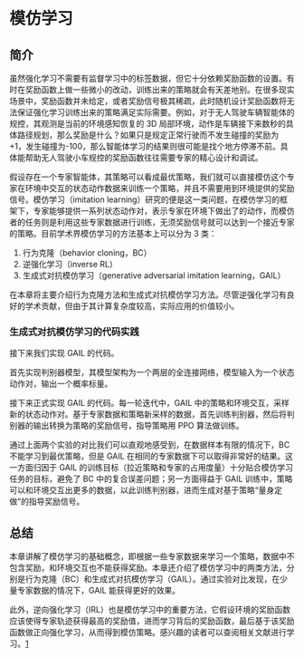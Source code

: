 

<!--
 * @version:
 * @Author:  StevenJokess（蔡舒起） https://github.com/StevenJokess
 * @Date: 2023-02-23 20:04:56
 * @LastEditors:  StevenJokess（蔡舒起） https://github.com/StevenJokess
 * @LastEditTime: 2023-02-23 20:07:57
 * @Description:
 * @Help me: 如有帮助，请赞助，失业3年了。![支付宝收款码](https://github.com/StevenJokess/d2rl/blob/master/img/%E6%94%B6.jpg)
 * @TODO::
 * @Reference:
-->
# 模仿学习

## 简介

虽然强化学习不需要有监督学习中的标签数据，但它十分依赖奖励函数的设置。有时在奖励函数上做一些微小的改动，训练出来的策略就会有天差地别。在很多现实场景中，奖励函数并未给定，或者奖励信号极其稀疏，此时随机设计奖励函数将无法保证强化学习训练出来的策略满足实际需要。例如，对于无人驾驶车辆智能体的规控，其观测是当前的环境感知恢复的 3D 局部环境，动作是车辆接下来数秒的具体路径规划，那么奖励是什么？如果只是规定正常行驶而不发生碰撞的奖励为+1，发生碰撞为-100，那么智能体学习的结果则很可能是找个地方停滞不前。具体能帮助无人驾驶小车规控的奖励函数往往需要专家的精心设计和调试。

假设存在一个专家智能体，其策略可以看成最优策略，我们就可以直接模仿这个专家在环境中交互的状态动作数据来训练一个策略，并且不需要用到环境提供的奖励信号。模仿学习（imitation learning）研究的便是这一类问题，在模仿学习的框架下，专家能够提供一系列状态动作对，表示专家在环境下做出了的动作，而模仿者的任务则是利用这些专家数据进行训练，无须奖励信号就可以达到一个接近专家的策略。目前学术界模仿学习的方法基本上可以分为 3 类：

1. 行为克隆（behavior cloning，BC）
1. 逆强化学习（inverse RL）
1. 生成式对抗模仿学习（generative adversarial imitation learning，GAIL）

在本章将主要介绍行为克隆方法和生成式对抗模仿学习方法。尽管逆强化学习有良好的学术贡献，但由于其计算复杂度较高，实际应用的价值较小。


### 生成式对抗模仿学习的代码实践

接下来我们实现 GAIL 的代码。

首先实现判别器模型，其模型架构为一个两层的全连接网络，模型输入为一个状态动作对，输出一个概率标量。

接下来正式实现 GAIL 的代码。每一轮迭代中，GAIL 中的策略和环境交互，采样新的状态动作对。基于专家数据和策略新采样的数据，首先训练判别器，然后将判别器的输出转换为策略的奖励信号，指导策略用 PPO 算法做训练。

通过上面两个实验的对比我们可以直观地感受到，在数据样本有限的情况下，BC 不能学习到最优策略，但是 GAIL 在相同的专家数据下可以取得非常好的结果。这一方面归因于 GAIL 的训练目标（拉近策略和专家的占用度量）十分贴合模仿学习任务的目标，避免了 BC 中的复合误差问题；另一方面得益于 GAIL 训练中，策略可以和环境交互出更多的数据，以此训练判别器，进而生成对基于策略“量身定做”的指导奖励信号。

## 总结

本章讲解了模仿学习的基础概念，即根据一些专家数据来学习一个策略，数据中不包含奖励，和环境交互也不能获得奖励。本章还介绍了模仿学习中的两类方法，分别是行为克隆（BC）和生成式对抗模仿学习（GAIL）。通过实验对比发现，在少量专家数据的情况下，GAIL 能获得更好的效果。

此外，逆向强化学习（IRL）也是模仿学习中的重要方法，它假设环境的奖励函数应该使得专家轨迹获得最高的奖励值，进而学习背后的奖励函数，最后基于该奖励函数做正向强化学习，从而得到模仿策略。感兴趣的读者可以查阅相关文献进行学习。[1]

[1]: https://hrl.boyuai.com/chapter/3/%E6%A8%A1%E4%BB%BF%E5%AD%A6%E4%B9%A0
